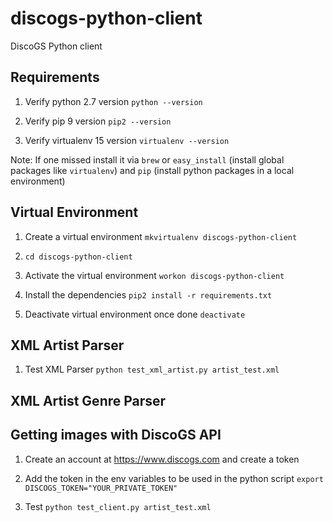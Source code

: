 # discogs-python-client
DiscoGS Python client

## Requirements

1. Verify python 2.7 version `python --version`

2. Verify pip 9 version `pip2 --version`

3. Verify virtualenv 15 version `virtualenv --version`

Note: If one missed install it via `brew` or `easy_install` (install global packages like `virtualenv`) and `pip` (install python packages in a local environment)

## Virtual Environment

1. Create a virtual environment `mkvirtualenv discogs-python-client`

2. `cd discogs-python-client`

3. Activate the virtual environment `workon discogs-python-client`

4. Install the dependencies `pip2 install -r requirements.txt`

5. Deactivate virtual environment once done `deactivate`

## XML Artist Parser

1. Test XML Parser `python test_xml_artist.py artist_test.xml`

## XML Artist Genre Parser


## Getting images with DiscoGS API

1. Create an account at https://www.discogs.com and create a token

2. Add the token in the env variables to be used in the python script `export DISCOGS_TOKEN="YOUR_PRIVATE_TOKEN"`

3. Test `python test_client.py artist_test.xml`
